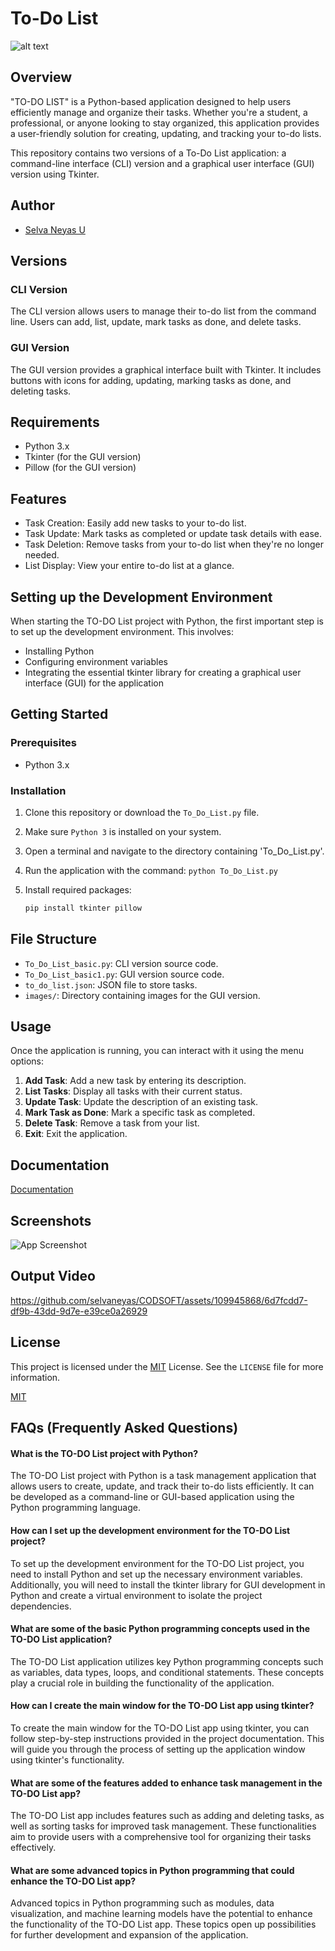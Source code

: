 
# To-Do List

![alt text](https://github.com/selvaneyas/CODSOFT/blob/377081a785d8a222b5ce1dd2c3bf5ab705c73992/Python%20Projects/To-Do-List/images/image.png)

## Overview

"TO-DO LIST" is a Python-based application designed to help users efficiently manage and organize their tasks. Whether you're a student, a professional, or anyone looking to stay organized, this application provides a user-friendly solution for creating, updating, and tracking your to-do lists.

This repository contains two versions of a To-Do List application: a command-line interface (CLI) version and a graphical user interface (GUI) version using Tkinter.


## Author

- [Selva Neyas U](https://github.com/selvaneyas)

## Versions

### CLI Version

The CLI version allows users to manage their to-do list from the command line. Users can add, list, update, mark tasks as done, and delete tasks.

### GUI Version

The GUI version provides a graphical interface built with Tkinter. It includes buttons with icons for adding, updating, marking tasks as done, and deleting tasks.

## Requirements

- Python 3.x
- Tkinter (for the GUI version)
- Pillow (for the GUI version)

## Features

- Task Creation: Easily add new tasks to your to-do list.
- Task Update: Mark tasks as completed or update task details with ease.
- Task Deletion: Remove tasks from your to-do list when they're no longer needed.
- List Display: View your entire to-do list at a glance.

## Setting up the Development Environment
When starting the TO-DO List project with Python, the first important step is to set up the development environment. This involves:

- Installing Python
- Configuring environment variables
- Integrating the essential tkinter library for creating a graphical user interface (GUI) for the application

## Getting Started
### Prerequisites
- Python 3.x

### Installation
1. Clone this repository or download the `To_Do_List.py` file.
2. Make sure `Python 3` is installed on your system.
3. Open a terminal and navigate to the directory containing 'To_Do_List.py'.
4. Run the application with the command:  ```python To_Do_List.py ``` 


5. Install required packages:
    ```bash
    pip install tkinter pillow
    ```
    
## File Structure

- `To_Do_List_basic.py`: CLI version source code.
- `To_Do_List_basic1.py`: GUI version source code.
- `to_do_list.json`: JSON file to store tasks.
- `images/`: Directory containing images for the GUI version.

## Usage
Once the application is running, you can interact with it using the menu options:
1. **Add Task**: Add a new task by entering its description.
2. **List Tasks**: Display all tasks with their current status.
3. **Update Task**: Update the description of an existing task.
4. **Mark Task as Done**: Mark a specific task as completed.
5. **Delete Task**: Remove a task from your list.
6. **Exit**: Exit the application.

## Documentation

[Documentation](https://linktodocumentation)


    
## Screenshots

![App Screenshot](https://github.com/selvaneyas/CODSOFT/blob/377081a785d8a222b5ce1dd2c3bf5ab705c73992/Python%20Projects/To-Do-List/images/todolist.png)



## Output Video

https://github.com/selvaneyas/CODSOFT/assets/109945868/6d7fcdd7-df9b-43dd-9d7e-e39ce0a26929




## License
This project is licensed under the [MIT](https://choosealicense.com/licenses/mit/) License. See the `LICENSE` file for more information.

[MIT](https://choosealicense.com/licenses/mit/)


## FAQs (Frequently Asked Questions)
#### What is the TO-DO List project with Python?
The TO-DO List project with Python is a task management application that allows users to create, update, and track their to-do lists efficiently. It can be developed as a command-line or GUI-based application using the Python programming language.

#### How can I set up the development environment for the TO-DO List project?
To set up the development environment for the TO-DO List project, you need to install Python and set up the necessary environment variables. Additionally, you will need to install the tkinter library for GUI development in Python and create a virtual environment to isolate the project dependencies.

#### What are some of the basic Python programming concepts used in the TO-DO List application?
The TO-DO List application utilizes key Python programming concepts such as variables, data types, loops, and conditional statements. These concepts play a crucial role in building the functionality of the application.

#### How can I create the main window for the TO-DO List app using tkinter?
To create the main window for the TO-DO List app using tkinter, you can follow step-by-step instructions provided in the project documentation. This will guide you through the process of setting up the application window using tkinter's functionality.

#### What are some of the features added to enhance task management in the TO-DO List app?
The TO-DO List app includes features such as adding and deleting tasks, as well as sorting tasks for improved task management. These functionalities aim to provide users with a comprehensive tool for organizing their tasks effectively.

#### What are some advanced topics in Python programming that could enhance the TO-DO List app?
Advanced topics in Python programming such as modules, data visualization, and machine learning models have the potential to enhance the functionality of the TO-DO List app. These topics open up possibilities for further development and expansion of the application.
